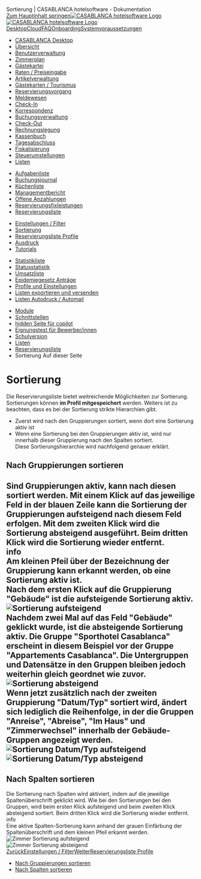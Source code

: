 Sortierung | CASABLANCA hotelsoftware - Dokumentation  
[Zum Hauptinhalt springen](https://docs.casablanca.at/desktop/lists/reservationlist/sort/#__docusaurus_skipToContent_fallback)[![CASABLANCA hotelsoftware Logo](https://docs.casablanca.at/img/logo.png) ![CASABLANCA hotelsoftware Logo](https://docs.casablanca.at/img/Casablanca_LOGO_2022_neg.png)](https://docs.casablanca.at/) [Desktop](https://docs.casablanca.at/desktop/desktop/)[Cloud](https://docs.casablanca.at/cloud/cloud_systems/)[FAQ](https://docs.casablanca.at/faq)[Onboarding](https://docs.casablanca.at/onboarding/fiscalization)[Systemvoraussetzungen](https://docs.casablanca.at/system_requirements)  
* [CASABLANCA Desktop](https://docs.casablanca.at/desktop/desktop/)
* [Übersicht](https://docs.casablanca.at/desktop/interface/)
* [Benutzerverwaltung](https://docs.casablanca.at/desktop/user_management/)
* [Zimmerplan](https://docs.casablanca.at/desktop/room_plan/)
* [Gästekartei](https://docs.casablanca.at/desktop/guest_profile/)
* [Raten / Preiseingabe](https://docs.casablanca.at/desktop/raten/)
* [Artikelverwaltung](https://docs.casablanca.at/desktop/articles/)
* [Gästekarten / Tourismus](https://docs.casablanca.at/desktop/guest_cards/)
* [Reservierungsvorgang](https://docs.casablanca.at/desktop/reservation_process/)
* [Meldewesen](https://docs.casablanca.at/desktop/registration/)
* [Check-In](https://docs.casablanca.at/desktop/check_in/)
* [Korrespondenz](https://docs.casablanca.at/desktop/correspondence/)
* [Buchungsverwaltung](https://docs.casablanca.at/desktop/account/)
* [Check-Out](https://docs.casablanca.at/desktop/check-out/)
* [Rechnungslegung](https://docs.casablanca.at/desktop/accounting/)
* [Kassenbuch](https://docs.casablanca.at/desktop/cashbook/)
* [Tagesabschluss](https://docs.casablanca.at/desktop/daily_closing/)
* [Fiskalisierung](https://docs.casablanca.at/desktop/fiscalization/)
* [Steuerumstellungen](https://docs.casablanca.at/desktop/tax_changes/)
* [Listen](https://docs.casablanca.at/desktop/lists/)
+ [Aufgabenliste](https://docs.casablanca.at/desktop/lists/todolist/)
+ [Buchungsjournal](https://docs.casablanca.at/desktop/lists/booking_journal/)
+ [Küchenliste](https://docs.casablanca.at/desktop/lists/catering_list/)
+ [Managementbericht](https://docs.casablanca.at/desktop/lists/managementreport/)
+ [Offene Anzahlungen](https://docs.casablanca.at/desktop/lists/deposit_list/)
+ [Reservierungsfixleistungen](https://docs.casablanca.at/desktop/lists/fixed_reservation_services/)
+ [Reservierungsliste](https://docs.casablanca.at/desktop/lists/reservationlist/)
- [Einstellungen / Filter](https://docs.casablanca.at/desktop/lists/reservationlist/settings_filter)
- [Sortierung](https://docs.casablanca.at/desktop/lists/reservationlist/sort)
- [Reservierungsliste Profile](https://docs.casablanca.at/desktop/lists/reservationlist/profiles)
- [Ausdruck](https://docs.casablanca.at/desktop/lists/reservationlist/print)
- [Tutorials](https://docs.casablanca.at/desktop/lists/reservationlist/tutorials/)
+ [Statistikliste](https://docs.casablanca.at/desktop/lists/statistiklist/)
+ [Statusstatistik](https://docs.casablanca.at/desktop/lists/statusstatistic/)
+ [Umsatzliste](https://docs.casablanca.at/desktop/lists/saleslist/)
+ [Epidemiegesetz Anträge](https://docs.casablanca.at/desktop/lists/epidemic_law/)
+ [Profile und Einstellungen](https://docs.casablanca.at/desktop/lists/settings/)
+ [Listen exportieren und versenden](https://docs.casablanca.at/desktop/lists/list_export/)
+ [Listen Autodruck / Automail](https://docs.casablanca.at/desktop/lists/list_autoprint_automail/)
* [Module](https://docs.casablanca.at/desktop/module/)
* [Schnittstellen](https://docs.casablanca.at/desktop/interfaces/)
* [hidden Seite für copilot](https://docs.casablanca.at/desktop/hidden_copilot)
* [Eignungstest für Bewerber/innen](https://docs.casablanca.at/desktop/qualification)
* [Schulversion](https://docs.casablanca.at/desktop/schoolversion)  
* [Listen](https://docs.casablanca.at/desktop/lists/)
* [Reservierungsliste](https://docs.casablanca.at/desktop/lists/reservationlist/)
* Sortierung
Auf dieser Seite

# Sortierung  
Die Reservierungsliste bietet weitreichende Möglichkeiten zur Sortierung. Sortierungen können **im Profil mitgespeichert** werden. Weiters ist zu beachten, dass es bei der Sortierung strikte Hierarchien gibt.  
* Zuerst wird nach den Gruppierungen sortiert, wenn dort eine Sortierung aktiv ist
* Wenn eine Sortierung bei den Gruppierungen aktiv ist, wird nur innerhalb dieser Gruppierung nach den Spalten sortiert.  
Diese Sortierungshierarchie wird nachfolgend genauer erklärt.

## Nach Gruppierungen sortieren[](https://docs.casablanca.at/desktop/lists/reservationlist/sort/#nach-gruppierungen-sortieren "Direkter Link zu Nach Gruppierungen sortieren")  
Sind Gruppierungen aktiv, kann nach diesen sortiert werden. Mit einem Klick auf das jeweilige Feld in der blauen Zeile kann die Sortierung der Gruppierungen aufsteigend nach diesem Feld erfolgen. Mit dem zweiten Klick wird die Sortierung absteigend ausgeführt. Beim dritten Klick wird die Sortierung wieder entfernt.  
info  
Am kleinen Pfeil über der Bezeichnung der Gruppierung kann erkannt werden, ob eine Sortierung aktiv ist.  
Nach dem ersten Klick auf die Gruppierung "Gebäude" ist die aufsteigende Sortierung aktiv.  
![Sortierung aufsteigend](https://docs.casablanca.at/assets/images/sort_in_ascending_order-4b9599e19b4b64b20579be2c306de386.png "Sortierung aufsteigend")  
Nachdem zwei Mal auf das Feld "Gebäude" geklickt wurde, ist die absteigende Sortierung aktiv. Die Gruppe "Sporthotel Casablanca" erscheint in diesem Beispiel vor der Gruppe "Appartements Casablanca". Die Untergruppen und Datensätze in den Gruppen bleiben jedoch weiterhin gleich geordnet wie zuvor.  
![Sortierung absteigend](https://docs.casablanca.at/assets/images/sort_descending-12df2d63c0d623e98473bfcde00a5ead.png "Sortierung absteigend")  
Wenn jetzt zusätzlich nach der zweiten Gruppierung "Datum/Typ" sortiert wird, ändert sich lediglich die Reihenfolge, in der die Gruppen "Anreise", "Abreise", "Im Haus" und "Zimmerwechsel" innerhalb der Gebäude-Gruppen angezeigt werden.  
![Sortierung Datum/Typ aufsteigend](https://docs.casablanca.at/assets/images/date_type_in_ascending_order-00e1f6e70dddd0a1cf06ba313335b968.png "Sortierung Datum/Typ aufsteigend")  
![Sortierung Datum/Typ absteigend](https://docs.casablanca.at/assets/images/date_type_in_descending-3f3c1db54f8211599642df7c3e1ee4f7.png "Sortierung Datum/Typ absteigend")  
---

## Nach Spalten sortieren[](https://docs.casablanca.at/desktop/lists/reservationlist/sort/#nach-spalten-sortieren "Direkter Link zu Nach Spalten sortieren")  
Die Sortierung nach Spalten wird aktiviert, indem auf die jeweilige Spaltenüberschrift geklickt wird. Wie bei den Sortierungen bei den Gruppen, wird beim ersten Klick aufsteigend und beim zweiten Klick absteigend sortiert. Beim dritten Klick wird die Sortierung wieder entfernt.  
info  
Eine aktive Spalten-Sortierung kann anhand der grauen Einfärbung der Spaltenüberschrift und dem kleinen Pfeil erkannt werden.  
![Zimmer Sortierung aufsteigend](https://docs.casablanca.at/assets/images/room_sort_in_ascending-65dea91ceedf81740530af001739c1b2.png "Zimmer Sortierung aufsteigend")  
![Zimmer Sortierung absteigend](https://docs.casablanca.at/assets/images/room_sort_in_descending-4b9cf23742a6d113ec16b2cc2e202504.png "Zimmer Sortierung absteigend")  
[ZurückEinstellungen / Filter](https://docs.casablanca.at/desktop/lists/reservationlist/settings_filter)[WeiterReservierungsliste Profile](https://docs.casablanca.at/desktop/lists/reservationlist/profiles)  
* [Nach Gruppierungen sortieren](https://docs.casablanca.at/desktop/lists/reservationlist/sort/#nach-gruppierungen-sortieren)
* [Nach Spalten sortieren](https://docs.casablanca.at/desktop/lists/reservationlist/sort/#nach-spalten-sortieren)